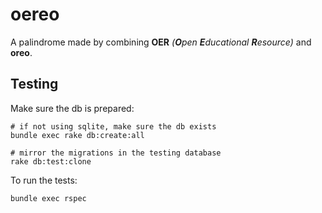 # oereo

A palindrome made by combining **OER** _(**O**pen **E**ducational **R**esource)_ and **oreo**.

## Testing

Make sure the db is prepared:

    # if not using sqlite, make sure the db exists
    bundle exec rake db:create:all

    # mirror the migrations in the testing database
    rake db:test:clone

To run the tests:

    bundle exec rspec

